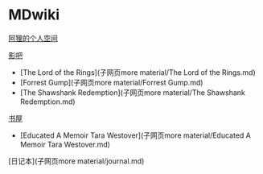 # MDwiki

[阿狸的个人空间](index.md)

[影吧]()

  * [The Lord of the Rings](子网页more material/The Lord of the Rings.md)
  * [Forrest Gump](子网页more material/Forrest Gump.md)
  * [The Shawshank Redemption](子网页more material/The Shawshank Redemption.md)

[书屋]()

  * [Educated  A Memoir Tara Westover](子网页more material/Educated  A Memoir Tara Westover.md)

[日记本](子网页more material/journal.md)


<script src="https://polyfill.io/v3/polyfill.min.js?features=es6"></script>
<script id="MathJax-script" async src="https://cdn.jsdelivr.net/npm/mathjax@3/es5/tex-mml-chtml.js"></script>
